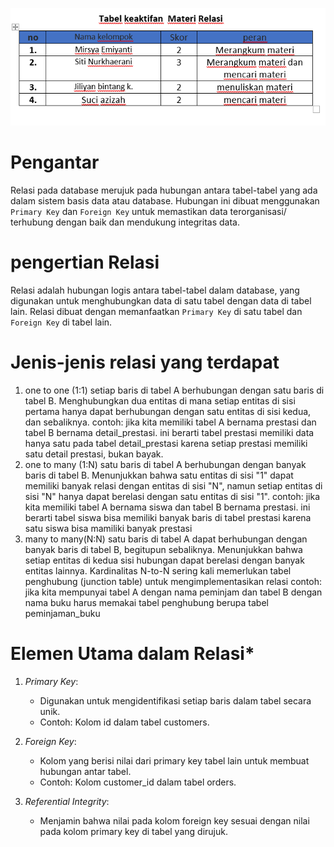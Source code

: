 
![](asset/tabel_5.png)

# Pengantar 
Relasi pada database merujuk pada hubungan antara tabel-tabel yang ada dalam sistem basis data atau database. Hubungan ini dibuat menggunakan `Primary Key` dan `Foreign Key` untuk memastikan data terorganisasi/ terhubung dengan baik dan mendukung integritas data.

# pengertian Relasi
Relasi adalah hubungan logis antara tabel-tabel dalam database, yang digunakan untuk menghubungkan data di satu tabel dengan data di tabel lain. Relasi dibuat dengan memanfaatkan `Primary Key` di satu tabel dan `Foreign Key` di tabel lain.

# Jenis-jenis relasi yang terdapat
1. one to one (1:1)
  setiap baris di tabel A berhubungan dengan satu baris di tabel B. Menghubungkan dua entitas di mana setiap entitas di sisi pertama hanya dapat berhubungan dengan satu entitas di sisi kedua, dan sebaliknya.
  contoh: jika kita memiliki tabel A bernama prestasi dan tabel B bernama detail_prestasi. ini berarti tabel prestasi memiliki data hanya satu pada tabel detail_prestasi karena setiap prestasi memiliki satu detail prestasi, bukan bayak.
2. one to many (1:N)
  satu baris di tabel A berhubungan dengan banyak baris di tabel B. Menunjukkan bahwa satu entitas di sisi "1" dapat memiliki banyak relasi dengan entitas di sisi "N", namun setiap entitas di sisi "N" hanya dapat berelasi dengan satu entitas di sisi "1".
  contoh: jika kita memiliki tabel A bernama siswa dan tabel B bernama prestasi. ini berarti tabel siswa bisa memiliki banyak baris di tabel prestasi karena satu siswa bisa mamiliki banyak prestasi 
3. many to many(N:N)
  satu baris di tabel A dapat berhubungan dengan banyak baris di tabel B, begitupun sebaliknya. Menunjukkan bahwa setiap entitas di kedua sisi hubungan dapat berelasi dengan banyak entitas lainnya. Kardinalitas N-to-N sering kali memerlukan tabel penghubung (junction table) untuk mengimplementasikan relasi
  contoh: jika kita mempunyai tabel A dengan nama peminjam dan tabel B dengan nama buku harus memakai tabel penghubung berupa tabel peminjaman_buku 

# Elemen Utama dalam Relasi*
1. *Primary Key*:
   - Digunakan untuk mengidentifikasi setiap baris dalam tabel secara unik.
   - Contoh: Kolom id dalam tabel customers.

2. *Foreign Key*:
   - Kolom yang berisi nilai dari primary key tabel lain untuk membuat hubungan antar tabel.
   - Contoh: Kolom customer_id dalam tabel orders.

3. *Referential Integrity*:
   - Menjamin bahwa nilai pada kolom foreign key sesuai dengan nilai pada kolom primary key di tabel yang dirujuk.

